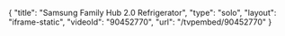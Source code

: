 {
    "title": "Samsung Family Hub 2.0 Refrigerator",
    "type": "solo",
    "layout": "iframe-static",
    "videoId": "90452770",
    "url": "\/tvpembed\/90452770"
}